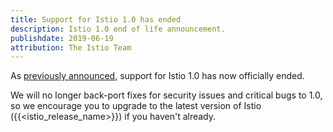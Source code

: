 ```yaml
---
title: Support for Istio 1.0 has ended
description: Istio 1.0 end of life announcement.
publishdate: 2019-06-19
attribution: The Istio Team
---
```


As [previously announced](/blog/2019/announcing-1.0-eol/), support for Istio 1.0 has now officially ended.

We will no longer back-port fixes for security issues and critical bugs to 1.0, so we encourage you to upgrade to the latest version of Istio ({{<istio_release_name>}}) if you haven't already.
